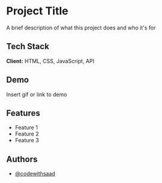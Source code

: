 
# Project Title

A brief description of what this project does and who it's for

## Tech Stack

**Client:** HTML, CSS, JavaScript, API

## Demo

Insert gif or link to demo

## Features

- Feature 1
- Feature 2
- Feature 3

## Authors

- [@codewithsaad](https://www.github.com/HafizMuhammad-Saad)
